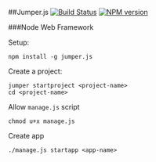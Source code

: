 ##Jumper.js   [![Build Status](https://travis-ci.org/ashier/jumper.js.png)](https://travis-ci.org/ashier/jumper.js) [![NPM version](https://badge.fury.io/js/jumper.js.png)](http://badge.fury.io/js/jumper.js)

###Node Web Framework

Setup:

```
npm install -g jumper.js

```

Create a project:

```
jumper startproject <project-name>
cd <project-name>
```

Allow `manage.js` script

```
chmod u+x manage.js
```

Create app

```
./manage.js startapp <app-name>
```
